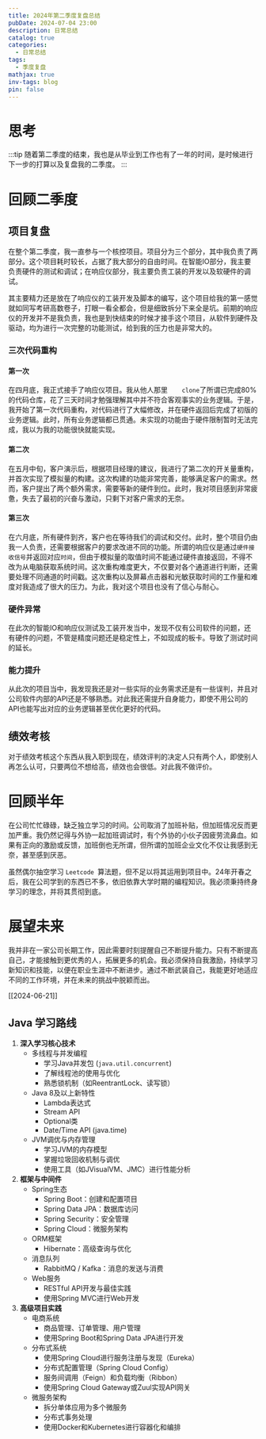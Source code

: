 ```yaml
---
title: 2024年第二季度复盘总结
pubDate: 2024-07-04 23:00
description: 日常总结
catalog: true
categories:
  - 日常总结
tags:
  - 季度复盘
mathjax: true
inv-tags: blog
pin: false
---
```


# 思考

:::tip
随着第二季度的结束，我也是从毕业到工作也有了一年的时间，是时候进行下一步的打算以及复盘我的二季度。
:::


# 回顾二季度

## 项目复盘

在整个第二季度，我一直参与一个核控项目。项目分为三个部分，其中我负责了两部分。这个项目耗时较长，占据了我大部分的自由时间。在智能IO部分，我主要负责硬件的测试和调试；在响应仪部分，我主要负责工装的开发以及软硬件的调试。

其主要精力还是放在了响应仪的工装开发及脚本的编写，这个项目给我的第一感觉就如同写考研高数卷子，打眼一看全都会，但是细致拆分下来全是坑。前期的响应仪的开发并不是我负责，我也是到快结束的时候才接手这个项目，从软件到硬件及驱动，均为进行一次完整的功能测试，给到我的压力也是非常大的。

### 三次代码重构

#### 第一次

在四月底，我正式接手了响应仪项目。我从他人那里`	clone`了所谓已完成80%的代码仓库，花了三天时间才勉强理解其中并不符合客观事实的业务逻辑。于是，我开始了第一次代码重构，对代码进行了大幅修改，并在硬件返回后完成了初版的业务逻辑。此时，所有业务逻辑都已贯通。未实现的功能由于硬件限制暂时无法完成，我以为我的功能很快就能实现。

#### 第二次

在五月中旬，客户演示后，根据项目经理的建议，我进行了第二次的开关量重构，并首次实现了模拟量的构建。这次构建的功能非常完善，能够满足客户的需求。然而，客户提出了两个额外需求，需要等新的硬件到位。此时，我对项目感到非常疲惫，失去了最初的兴奋与激动，只剩下对客户需求的无奈。

#### 第三次

在六月底，所有硬件到齐，客户也在等待我们的调试和交付。此时，整个项目仍由我一人负责，还需要根据客户的要求改进不同的功能。所谓的响应仪是通过`硬件接收信号`并返回对应`时间`，但由于模拟量的取值时间不能通过硬件直接返回，不得不改为从电脑获取系统时间。这次重构难度更大，不仅要对各个通道进行判断，还需要处理不同通道的时间戳。这次重构以及屏幕点击器和光敏获取时间的工作量和难度对我造成了很大的压力。为此，我对这个项目也没有了信心与耐心。

### 硬件异常

在此次的智能IO和响应仪测试及工装开发当中，发现不仅有公司软件的问题，还有硬件的问题，不管是精度问题还是稳定性上，不如现成的板卡。导致了测试时间的延长。

### 能力提升

从此次的项目当中，我发现我还是对一些实际的业务需求还是有一些误判，并且对公司软件内部的API还是不够熟悉。对此我还需提升自身能力，即使不用公司的API也能写出对应的业务逻辑甚至优化更好的代码。

## 绩效考核

对于绩效考核这个东西从我入职到现在，绩效评判的决定人只有两个人，即使别人再怎么认可，只要两位不想给高，绩效也会很低。对此我不做评价。

# 回顾半年

在公司忙忙碌碌，缺乏独立学习的时间。公司取消了加班补贴，但加班情况反而更加严重。我仍然记得与外协一起加班调试时，有个外协的小伙子因疲劳流鼻血。如果有正向的激励或反馈，加班倒也无所谓，但所谓的加班企业文化不仅让我感到无奈，甚至感到厌恶。

虽然偶尔抽空学习 `Leetcode `算法题，但不足以将其运用到项目中。24年开春之后，我在公司学到的东西已不多，依旧依靠大学时期的编程知识。我必须秉持终身学习的理念，并将其贯彻到底。

# 展望未来

我并非在一家公司长期工作，因此需要时刻提醒自己不断提升能力。只有不断提高自己，才能接触到更优秀的人，拓展更多的机会。我必须保持自我激励，持续学习新知识和技能，以便在职业生涯中不断进步。通过不断武装自己，我能更好地适应不同的工作环境，并在未来的挑战中脱颖而出。

[[2024-06-21]]
## Java 学习路线

1. **深入学习核心技术**
   - 多线程与并发编程
     - 学习Java并发包 (`java.util.concurrent`)
     - 了解线程池的使用与优化
     - 熟悉锁机制（如ReentrantLock、读写锁）
   - Java 8及以上新特性
     - Lambda表达式
     - Stream API
     - Optional类
     - Date/Time API (java.time)
   - JVM调优与内存管理
     - 学习JVM的内存模型
     - 掌握垃圾回收机制与调优
     - 使用工具（如JVisualVM、JMC）进行性能分析
2. **框架与中间件**
   - Spring生态
     - Spring Boot：创建和配置项目
     - Spring Data JPA：数据库访问
     - Spring Security：安全管理
     - Spring Cloud：微服务架构
   - ORM框架
     - Hibernate：高级查询与优化
   - 消息队列
     - RabbitMQ / Kafka：消息的发送与消费
   - Web服务
     - RESTful API开发与最佳实践
     - 使用Spring MVC进行Web开发
3. **高级项目实践**
   - 电商系统
     - 商品管理、订单管理、用户管理
     - 使用Spring Boot和Spring Data JPA进行开发
   - 分布式系统
     - 使用Spring Cloud进行服务注册与发现（Eureka）
     - 分布式配置管理（Spring Cloud Config）
     - 服务间调用（Feign）和负载均衡（Ribbon）
     - 使用Spring Cloud Gateway或Zuul实现API网关
   - 微服务架构
     - 拆分单体应用为多个微服务
     - 分布式事务处理
     - 使用Docker和Kubernetes进行容器化和编排
